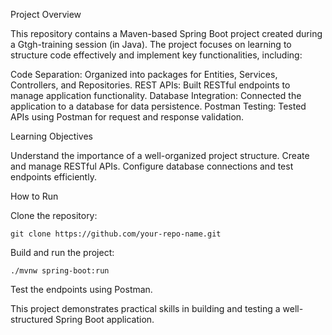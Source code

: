 Project Overview

This repository contains a Maven-based Spring Boot project created during a Gtgh-training session (in Java). 
The project focuses on learning to structure code effectively and implement key functionalities, including:

  Code Separation: Organized into packages for Entities, Services, Controllers, and Repositories.
  REST APIs: Built RESTful endpoints to manage application functionality.
  Database Integration: Connected the application to a database for data persistence.
  Postman Testing: Tested APIs using Postman for request and response validation.

Learning Objectives

  Understand the importance of a well-organized project structure.
  Create and manage RESTful APIs.
  Configure database connections and test endpoints efficiently.

How to Run

  Clone the repository:

    git clone https://github.com/your-repo-name.git

Build and run the project:

    ./mvnw spring-boot:run

  Test the endpoints using Postman.

This project demonstrates practical skills in building and testing a well-structured Spring Boot application.
